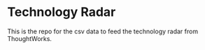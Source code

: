 # Technology Radar

This is the repo for the csv data to feed the technology radar from ThoughtWorks.
